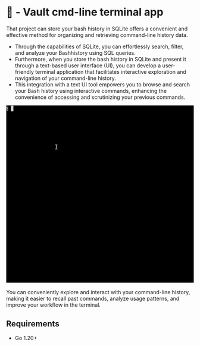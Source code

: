 # 🚀 - Vault cmd-line terminal app

That project can store your bash history in SQLite offers a convenient and effective method for organizing and retrieving command-line history data.
- Through the capabilities of SQLite, you can effortlessly search, filter, and analyze your Bashhistory using SQL queries.
- Furthermore, when you store the bash history in SQLite and present it through a text-based user interface (UI), you can develop a user-friendly terminal application that facilitates interactive exploration and navigation of your command-line history.
- This integration with a text UI tool empowers you to browse and search your Bash history using interactive commands, enhancing the convenience of accessing and scrutinizing your previous commands.

![](screenshots/storydb1.gif)

You can conveniently explore and interact with your command-line history, making it easier to recall past commands, analyze usage patterns, and improve your workflow in the terminal.

## Requirements
- Go 1.20+
